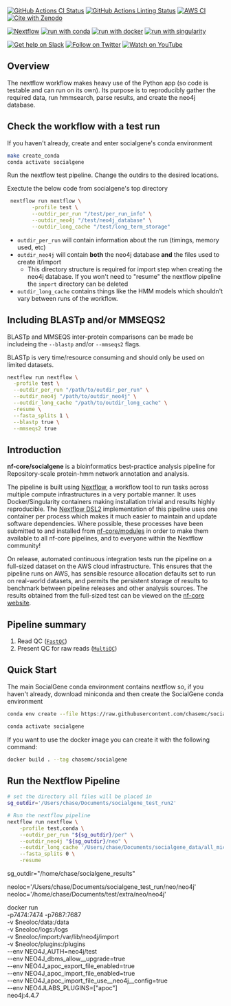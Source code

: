 [![GitHub Actions CI Status](https://github.com/nf-core/socialgene/workflows/nf-core%20CI/badge.svg)](https://github.com/nf-core/socialgene/actions?query=workflow%3A%22nf-core+CI%22)
[![GitHub Actions Linting Status](https://github.com/nf-core/socialgene/workflows/nf-core%20linting/badge.svg)](https://github.com/nf-core/socialgene/actions?query=workflow%3A%22nf-core+linting%22)
[![AWS CI](https://img.shields.io/badge/CI%20tests-full%20size-FF9900?labelColor=000000&logo=Amazon%20AWS)](https://nf-co.re/socialgene/results)
[![Cite with Zenodo](http://img.shields.io/badge/DOI-10.5281/zenodo.XXXXXXX-1073c8?labelColor=000000)](https://doi.org/10.5281/zenodo.XXXXXXX)

[![Nextflow](https://img.shields.io/badge/nextflow%20DSL2-%E2%89%A521.04.0-23aa62.svg?labelColor=000000)](https://www.nextflow.io/)
[![run with conda](http://img.shields.io/badge/run%20with-conda-3EB049?labelColor=000000&logo=anaconda)](https://docs.conda.io/en/latest/)
[![run with docker](https://img.shields.io/badge/run%20with-docker-0db7ed?labelColor=000000&logo=docker)](https://www.docker.com/)
[![run with singularity](https://img.shields.io/badge/run%20with-singularity-1d355c.svg?labelColor=000000)](https://sylabs.io/docs/)

[![Get help on Slack](http://img.shields.io/badge/slack-nf--core%20%23socialgene-4A154B?labelColor=000000&logo=slack)](https://nfcore.slack.com/channels/socialgene)
[![Follow on Twitter](http://img.shields.io/badge/twitter-%40nf__core-1DA1F2?labelColor=000000&logo=twitter)](https://twitter.com/nf_core)
[![Watch on YouTube](http://img.shields.io/badge/youtube-nf--core-FF0000?labelColor=000000&logo=youtube)](https://www.youtube.com/c/nf-core)

## Overview

The nextflow workflow makes heavy use of the Python app (so code is testable and can run on its own). Its purpose is to reproducibly gather the required data, run hmmsearch, parse results, and create the neo4j database.

## Check the workflow with a test run

If you haven't already, create and enter socialgene's conda environment

```bash
make create_conda
conda activate socialgene
```

Run the nextflow test pipeline. Change the outdirs to the desired locations.  

Exectute the below code from socialgene's top directory

```bash
 nextflow run nextflow \
        -profile test \
        --outdir_per_run "/test/per_run_info" \
        --outdir_neo4j "/test/neo4j_database" \
        --outdir_long_cache "/test/long_term_storage"

```

- `outdir_per_run` will contain information about the run (timings, memory used, etc)
- `outdir_neo4j` will contain **both** the neo4j database **and** the files used to create it/import
  - This directory structure is required for import step when creating the neo4j database. If you won't need to "resume" the nextflow pipeline the `import` directory can be deleted
- `outdir_long_cache` contains things like the HMM models which shouldn't vary between runs of the workflow.

## Including BLASTp and/or MMSEQS2

BLASTp and MMSEQS inter-protein comparisons can be made be includeing the `--blastp` and/or `--mmseqs2` flags.

BLASTp is very time/resource consuming and should only be used on limited datasets.

```bash
nextflow run nextflow \
  -profile test \
  --outdir_per_run "/path/to/outdir_per_run" \
  --outdir_neo4j "/path/to/outdir_neo4j" \
  --outdir_long_cache "/path/to/outdir_long_cache" \
  -resume \
  --fasta_splits 1 \
  --blastp true \
  --mmseqs2 true
```

## Introduction

<!-- TODO nf-core: Write a 1-2 sentence summary of what data the pipeline is for and what it does -->
**nf-core/socialgene** is a bioinformatics best-practice analysis pipeline for Repository-scale protein-hmm network annotation and analysis.

The pipeline is built using [Nextflow](https://www.nextflow.io), a workflow tool to run tasks across multiple compute infrastructures in a very portable manner. It uses Docker/Singularity containers making installation trivial and results highly reproducible. The [Nextflow DSL2](https://www.nextflow.io/docs/latest/dsl2.html) implementation of this pipeline uses one container per process which makes it much easier to maintain and update software dependencies. Where possible, these processes have been submitted to and installed from [nf-core/modules](https://github.com/nf-core/modules) in order to make them available to all nf-core pipelines, and to everyone within the Nextflow community!

<!-- TODO nf-core: Add full-sized test dataset and amend the paragraph below if applicable -->
On release, automated continuous integration tests run the pipeline on a full-sized dataset on the AWS cloud infrastructure. This ensures that the pipeline runs on AWS, has sensible resource allocation defaults set to run on real-world datasets, and permits the persistent storage of results to benchmark between pipeline releases and other analysis sources. The results obtained from the full-sized test can be viewed on the [nf-core website](https://nf-co.re/socialgene/results).

## Pipeline summary

<!-- TODO nf-core: Fill in short bullet-pointed list of the default steps in the pipeline -->

1. Read QC ([`FastQC`](https://www.bioinformatics.babraham.ac.uk/projects/fastqc/))
2. Present QC for raw reads ([`MultiQC`](http://multiqc.info/))

## Quick Start

The main SocialGene conda environment contains nextflow so, if you haven't already, download miniconda and then create the SocialGene conda environment

```bash
conda env create --file https://raw.githubusercontent.com/chasemc/socialgene/main/nextflow/python_environment.yml
```

```bash
conda activate socialgene
```

If you want to use the docker image you can create it with the following command:

```bash
docker build . --tag chasemc/socialgene
```

## Run the Nextflow Pipeline

```bash
# set the directory all files will be placed in 
sg_outdir='/Users/chase/Documents/socialgene_test_run2'

# Run the nextflow pipeline
nextflow run nextflow \
    -profile test,conda \
    --outdir_per_run "${sg_outdir}/per" \
    --outdir_neo4j "${sg_outdir}/neo" \
    --outdir_long_cache '/Users/chase/Documents/socialgene_data/all_micromonospora/socialgene_results/longy' \
    --fasta_splits 0 \
    -resume 
```

sg_outdir="/home/chase/socialgene_results"

neoloc='/Users/chase/Documents/socialgene_test_run/neo/neo4j'
neoloc='/home/chase/Documents/test/extra/neo/neo4j'

docker run \
    -p7474:7474 -p7687:7687 \
    -v $neoloc/data:/data \
    -v $neoloc/logs:/logs \
    -v $neoloc/import:/var/lib/neo4j/import \
    -v $neoloc/plugins:/plugins \
    --env NEO4J_AUTH=neo4j/test \
       --env NEO4J_dbms_allow__upgrade=true \
       --env NEO4J_apoc_export_file_enabled=true \
       --env NEO4J_apoc_import_file_enabled=true \
       --env NEO4J_apoc_import_file_use__neo4j__config=true \
       --env NEO4JLABS_PLUGINS=\[\"apoc\"\] \
     neo4j:4.4.7
